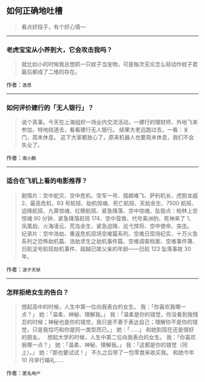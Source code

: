 ## 如何正确地吐槽

> 看点好段子，有个好心情～


 
---

### 老虎宝宝从小养到大，它会攻击我吗？

> 就比如小的时候我总想抓一只蚊子当宠物，可是每次无论怎么轻动作蚊子君最后都成了二维的存在。


作者：`逸思`

---

### 如何评价建行的「无人银行」？

> 说个真事。今天在上海组织一场业内交流活动，一建行的理财师，外地飞来参加，特地绕道去，看看建行无人银行。
> 结果大老远跑过去，一看：关门，周末休息。
> 这下大家都放心了，原来机器人也要周末休息，我们不会失业了。


作者：`南小鹏`

---

### 适合在飞机上看的电影推荐？

> 剧情片：空中蛇灾、空中危机、空军一号、插翅难飞、萨利机长、虎胆龙威 2、最高危机、93 号航班、劫机惊魂、死亡航班、天劫余生、7500 航班、迫降航班、九霄惊魂、红眼航班、紧急降落、空中惊魂、坠毁点：柏林上空惊魂 90 分钟、紧急降落航班 174、空中营救、代号美洲豹、死神来了 1、凤凰劫、火海凌云、荒岛余生、紧急迫降、巡弋悍将、空中使命、突击。
> 纪录片：空中浩劫、重返危机现场空难篇系列、空难日现场纪实、十万火急系列之恐怖劫机篇、浩劫求生之劫机事件篇、空难调查档案、空难事件簿、日航淀号航班劫机事件、超越已故父亲的年龄——日航 123 坠落事故 30 年。


作者：`浪子天妖`

---

### 怎样拒绝女生的告白？

> 想起高中的时候，人生中第一位向我表白的女生。
> 我：「你喜欢我哪一点？」
> 她：「温柔、神秘、理解我。」
> 我：「温柔是你的错觉，你没看到我残忍的时候；神秘也是你的错觉，我只是不善于表达自己；理解你不是你的错觉，只是我恰巧和你是同一类型而已。」
> 她：「……」
> 和她到现在还是很好的朋友。
>  
> 想起大学的时候，人生中第二位向我表白的女生。
> 我：「你喜欢我哪一点？」
> 她：「温柔、神秘、理解我。」
> 我：「这都是你的错觉（同上）。」
> 她：「那也要试试！」
> 不久之后带了一包零食来收买我。
> 和她今年 10 月举行婚礼……


作者：`匿名用户`